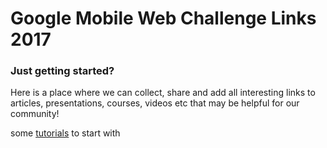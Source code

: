 # Google Mobile Web Challenge Links 2017

### Just getting started?

Here is a place where we can collect, share and add all interesting links to articles, presentations, courses, videos etc that may be helpful for our community!

some [tutorials](Javascript_tutorials/Links.md) to start with 

